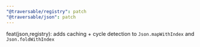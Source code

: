 ```yaml
---
"@traversable/registry": patch
"@traversable/json": patch
---
```


feat(json,registry): adds caching + cycle detection to `Json.mapWithIndex` and `Json.foldWithIndex`
